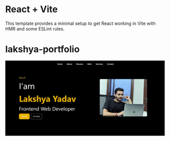 # React + Vite

This template provides a minimal setup to get React working in Vite with HMR and some ESLint rules.

# lakshya-portfolio

![Image](./src/assets//home-preview.jpg)
